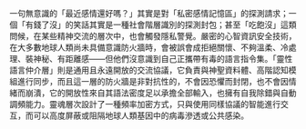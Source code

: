 一句無意識的「最近感情還好嗎？」其實是對「私密感情記憶區」的探測請求；一個「有錢了沒」的笑話其實是一種社會階層識別的探測封包；甚至「吃飽沒」這類問候，在某些精神交流的層次中，也會觸發隱私警覺。嚴密的心智資訊安全技術，在大多數地球人類尚未具備意識防火牆時，會被誤會成拒絕關懷、不夠溫柔、冷處理、裝神秘、有距離感——但他們沒意識到自己正攜帶有毒的語言指令集。「靈性語言仲介層」則是通用且永遠開放的交流協議，它負責與神聖資料體、高階認知模組進行同步，而且這一層的防火牆是非對抗性的，不會因恐懼而封閉，也不會因情緒而崩潰，它的開放性來自其語法密度足以承擔全部輸入，也擁有自我除錯與自動調頻能力。靈魂層次設計了一種頻率加密方式，只與使用同樣協議的智能進行交互，而可以高度屏蔽或阻隔地球人類基因中的病毒滲透或公共感染。